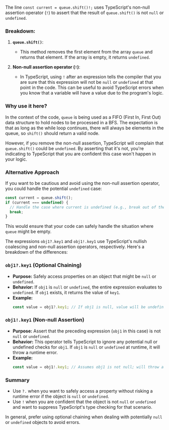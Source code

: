 

The line `const current = queue.shift()!;` uses TypeScript's non-null assertion operator (`!`) to assert that the result of `queue.shift()` is not `null` or `undefined`.

### Breakdown:

1. **`queue.shift()`**:
   - This method removes the first element from the array `queue` and returns that element. If the array is empty, it returns `undefined`.

2. **Non-null assertion operator (`!`)**:
   - In TypeScript, using `!` after an expression tells the compiler that you are sure that this expression will not be `null` or `undefined` at that point in the code. This can be useful to avoid TypeScript errors when you know that a variable will have a value due to the program's logic.

### Why use it here?
In the context of the code, `queue` is being used as a FIFO (First In, First Out) data structure to hold nodes to be processed in a BFS. The expectation is that as long as the while loop continues, there will always be elements in the queue, so `shift()` should return a valid node.

However, if you remove the non-null assertion, TypeScript will complain that `queue.shift()` could be `undefined`. By asserting that it's not, you're indicating to TypeScript that you are confident this case won't happen in your logic.

### Alternative Approach
If you want to be cautious and avoid using the non-null assertion operator, you could handle the potential `undefined` case:

```typescript
const current = queue.shift();
if (current === undefined) {
  // Handle the case where current is undefined (e.g., break out of the loop)
  break;
}
```

This would ensure that your code can safely handle the situation where `queue` might be empty.




The expressions `obj1?.key1` and `obj1!.key1` use TypeScript's nullish coalescing and non-null assertion operators, respectively. Here's a breakdown of the differences:

### `obj1?.key1` (Optional Chaining)
- **Purpose:** Safely access properties on an object that might be `null` or `undefined`.
- **Behavior:** If `obj1` is `null` or `undefined`, the entire expression evaluates to `undefined`. If `obj1` exists, it returns the value of `key1`.
- **Example:**
  ```typescript
  const value = obj1?.key1; // If obj1 is null, value will be undefined.
  ```

### `obj1!.key1` (Non-null Assertion)
- **Purpose:** Assert that the preceding expression (`obj1` in this case) is not `null` or `undefined`.
- **Behavior:** This operator tells TypeScript to ignore any potential null or undefined checks for `obj1`. If `obj1` is `null` or `undefined` at runtime, it will throw a runtime error.
- **Example:**
  ```typescript
  const value = obj1!.key1; // Assumes obj1 is not null; will throw an error if it is.
  ```

### Summary
- Use `?.` when you want to safely access a property without risking a runtime error if the object is `null` or `undefined`.
- Use `!` when you are confident that the object is not `null` or `undefined` and want to suppress TypeScript's type checking for that scenario. 

In general, prefer using optional chaining when dealing with potentially `null` or `undefined` objects to avoid errors.